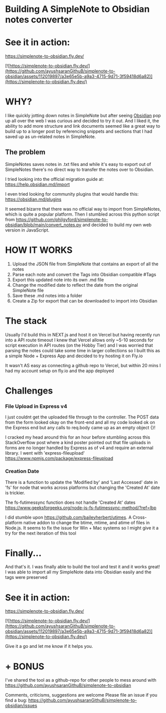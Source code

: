 # Building A SimpleNote to Obsidian notes converter

# See it in action:

https://simplenote-to-obsidian.fly.dev/

[![https://simplenote-to-obsidian.fly.dev/](https://github.com/ayushsaranGithuB/simplenote-to-obsidian/assets/112019897/a3e65e5b-a9a3-4715-9d71-3f59418d6a82)](https://simplenote-to-obsidian.fly.dev/)

# WHY?

I like quickly jotting down notes in SimpleNote but after seeing [Obsidian](https://obsidian.md) pop up all over the web I was curious and decided to try it out. And I liked it, the ability to add more structure and link documents seemed like a great way to build up to a longer post by referencing snippets and sections that I had saved up as un-related notes in SimpleNote.

## The problem

SimpleNotes saves notes in .txt files and while it's easy to export out of SimpleNotes there's no direct way to transfer the notes over to Obsidian.

I tried looking into the official migration guide at: https://help.obsidian.md/import

I even tried looking for community plugins that would handle this: https://obsidian.md/plugins

It seemed bizarre that there was no official way to import from SimpleNotes, which is quite a popular platform. Then I stumbled across this python script from https://github.com/philgyford/simplenote-to-obsidian/blob/main/convert_notes.py and decided to build my own web version in JavaScript.

# HOW IT WORKS

1. Upload the JSON file from SimpleNote that contains an export of all the notes
2. Parse each note and convert the Tags into Obsidian compatible #Tags
3. Export this updated note into its own .md file
4. Change the modified date to reflect the date from the original SimpleNote file
5. Save these .md notes into a folder
6. Create a Zip for export that can be downloaded to import into Obsidian

# The stack

Usually I'd build this in NEXT.js and host it on Vercel but having recently run into a API route timeout I knew that Vercel allows only ~5-10 seconds for script execution in API routes (on the Hobby Tier) and I was worried that parsing the notes could take some time in larger collections so I built this as a simple Node + Express App and decided to try hosting it on Fly.io

It wasn't AS easy as connecting a github repo to Vercel, but within 20 mins I had my account setup on fly.io and the app deployed

# Challenges

### File Upload in Express v4

I just couldnt get the uploaded file through to the controller. The POST data from the form looked okay on the front-end and all my code looked ok on the Express end but any calls to req.body came up as an empty object {}!

I cracked my head around this for an hour before stumbling across this StackOverflow post where a kind poster pointed out that file uploads in forms are no longer handled by Express as of v4 and require an external library. I went with 'express-fileupload' https://www.npmjs.com/package/express-fileupload

### Creation Date

There is a function to update the 'Modified by' and 'Last Accessed' date in 'fs' for node that works across platforms but changing the 'Created At' date is trickier.

The fs-futimessync function does not handle 'Created At' dates https://www.geeksforgeeks.org/node-js-fs-futimessync-method/?ref=lbp

I did stumble upon https://github.com/baileyherbert/utimes. A Cross-platform native addon to change the btime, mtime, and atime of files in Node.js. It seems to fix the issue for Win + Mac systems so I might give it a try for the next iteration of this tool

# Finally...

And that's it. I was finally able to build the tool and test it and it works great! I was able to import all my SimpleNote data into Obsidian easily and the tags were preserved

# See it in action:

https://simplenote-to-obsidian.fly.dev/

[![https://simplenote-to-obsidian.fly.dev/](https://github.com/ayushsaranGithuB/simplenote-to-obsidian/assets/112019897/a3e65e5b-a9a3-4715-9d71-3f59418d6a82)](https://simplenote-to-obsidian.fly.dev/)

Give it a go and let me know if it helps you.

# + BONUS

I've shared the tool as a github-repo for other people to mess around with https://github.com/ayushsaranGithuB/simplenote-to-obsidian

Comments, criticisms, suggestions are welcome Please file an issue if you find a bug: https://github.com/ayushsaranGithuB/simplenote-to-obsidian/issues
